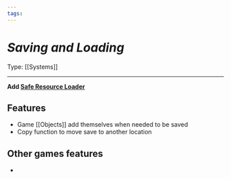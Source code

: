 ```yaml
---
tags:
---
```

# _Saving and Loading_

Type: [[Systems]]

----

**Add [Safe Resource Loader](https://github.com/derkork/godot-safe-resource-loader/)**
## Features

* Game [[Objects]] add themselves when needed to be saved
* Copy function to move save to another location


## Other games features 

* 